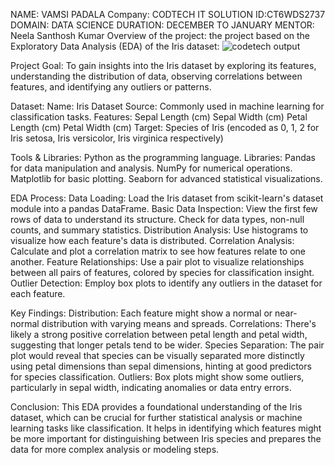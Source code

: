 NAME: VAMSI PADALA
Company: CODTECH IT SOLUTION
ID:CT6WDS2737
DOMAIN: DATA SCIENCE 
DURATION: DECEMBER TO JANUARY
MENTOR: Neela Santhosh Kumar 
Overview of the project:
the project based on the Exploratory Data Analysis (EDA) of the Iris dataset:
 ![codetech output](https://github.com/user-attachments/assets/8f23069f-6187-4df0-b9b2-c3c8bdcc3267)

Project Goal:
To gain insights into the Iris dataset by exploring its features, understanding the distribution of data, observing correlations between features, and identifying any outliers or patterns.

Dataset:
Name: Iris Dataset
Source: Commonly used in machine learning for classification tasks.
Features:
Sepal Length (cm)
Sepal Width (cm)
Petal Length (cm)
Petal Width (cm)
Target: 
Species of Iris (encoded as 0, 1, 2 for Iris setosa, Iris versicolor, Iris virginica respectively)

Tools & Libraries:
Python as the programming language.
Libraries: 
Pandas for data manipulation and analysis.
NumPy for numerical operations.
Matplotlib for basic plotting.
Seaborn for advanced statistical visualizations.

EDA Process:
Data Loading: 
Load the Iris dataset from scikit-learn's dataset module into a pandas DataFrame.
Basic Data Inspection:
View the first few rows of data to understand its structure.
Check for data types, non-null counts, and summary statistics.
Distribution Analysis:
Use histograms to visualize how each feature's data is distributed.
Correlation Analysis:
Calculate and plot a correlation matrix to see how features relate to one another.
Feature Relationships:
Use a pair plot to visualize relationships between all pairs of features, colored by species for classification insight.
Outlier Detection:
Employ box plots to identify any outliers in the dataset for each feature.

Key Findings:
Distribution: Each feature might show a normal or near-normal distribution with varying means and spreads.
Correlations: There's likely a strong positive correlation between petal length and petal width, suggesting that longer petals tend to be wider.
Species Separation: The pair plot would reveal that species can be visually separated more distinctly using petal dimensions than sepal dimensions, hinting at good predictors for species classification.
Outliers: Box plots might show some outliers, particularly in sepal width, indicating anomalies or data entry errors.

Conclusion:
This EDA provides a foundational understanding of the Iris dataset, which can be crucial for further statistical analysis or machine learning tasks like classification. It helps in identifying which features might be more important for distinguishing between Iris species and prepares the data for more complex analysis or modeling steps. 

